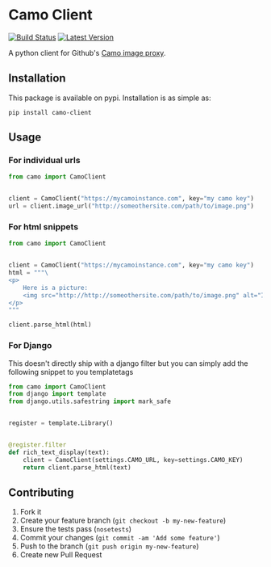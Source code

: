 Camo Client
===========

[![Build Status](https://travis-ci.org/sionide21/camo-client.png)](https://travis-ci.org/sionide21/camo-client)
[![Latest Version](https://pypip.in/v/camo-client/badge.png)](https://pypi.python.org/pypi/camo-client/)

A python client for Github's [Camo image proxy](https://github.com/atmos/camo).


## Installation

This package is available on pypi. Installation is as simple as:

    pip install camo-client


## Usage

### For individual urls

```python
from camo import CamoClient


client = CamoClient("https://mycamoinstance.com", key="my camo key")
url = client.image_url("http://someothersite.com/path/to/image.png")
```

### For html snippets

```python
from camo import CamoClient


client = CamoClient("https://mycamoinstance.com", key="my camo key")
html = """\
<p>
    Here is a picture:
    <img src="http://http://someothersite.com/path/to/image.png" alt="It's a banana">
</p>
"""

client.parse_html(html)
```


### For Django

This doesn't directly ship with a django filter but you can simply add the following snippet to you templatetags

```python
from camo import CamoClient
from django import template
from django.utils.safestring import mark_safe


register = template.Library()


@register.filter
def rich_text_display(text):
    client = CamoClient(settings.CAMO_URL, key=settings.CAMO_KEY)
    return client.parse_html(text)
```


## Contributing

1. Fork it
2. Create your feature branch (`git checkout -b my-new-feature`)
3. Ensure the tests pass (`nosetests`)
4. Commit your changes (`git commit -am 'Add some feature'`)
5. Push to the branch (`git push origin my-new-feature`)
6. Create new Pull Request
